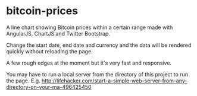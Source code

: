 # bitcoin-prices
A line chart showing Bitcoin prices within a certain range made with AngularJS, ChartJS and Twitter Bootstrap.

Change the start date, end date and currency and the data will be rendered quickly without reloading the page.

A few rough edges at the moment but it's very fast and responsive.

You may have to run a local server from the directory of this project to run the page. E.g. http://lifehacker.com/start-a-simple-web-server-from-any-directory-on-your-ma-496425450

